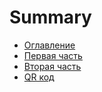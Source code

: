 # Summary

* [Оглавление](README.md)
* [Первая часть](chapter1.md)
* [Вторая часть](chapter2.md)
* [QR код](chapter3.md)

